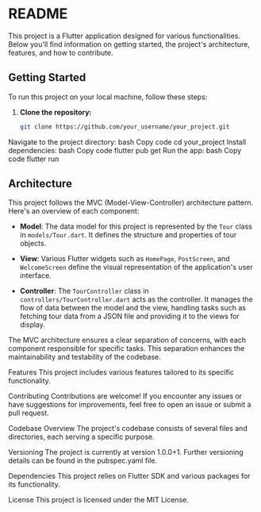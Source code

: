 # README

This project is a Flutter application designed for various functionalities. Below you'll find information on getting started, the project's architecture, features, and how to contribute.

## Getting Started

To run this project on your local machine, follow these steps:

1. **Clone the repository:**
   ```bash
   git clone https://github.com/your_username/your_project.git
Navigate to the project directory:
bash
Copy code
cd your_project
Install dependencies:
bash
Copy code
flutter pub get
Run the app:
bash
Copy code
flutter run
## Architecture

This project follows the MVC (Model-View-Controller) architecture pattern. Here's an overview of each component:

- **Model**: The data model for this project is represented by the `Tour` class in `models/Tour.dart`. It defines the structure and properties of tour objects.

- **View**: Various Flutter widgets such as `HomePage`, `PostScreen`, and `WelcomeScreen` define the visual representation of the application's user interface.

- **Controller**: The `TourController` class in `controllers/TourController.dart` acts as the controller. It manages the flow of data between the model and the view, handling tasks such as fetching tour data from a JSON file and providing it to the views for display.

The MVC architecture ensures a clear separation of concerns, with each component responsible for specific tasks. This separation enhances the maintainability and testability of the codebase.


Features
This project includes various features tailored to its specific functionality.

Contributing
Contributions are welcome! If you encounter any issues or have suggestions for improvements, feel free to open an issue or submit a pull request.

Codebase Overview
The project's codebase consists of several files and directories, each serving a specific purpose.

Versioning
The project is currently at version 1.0.0+1. Further versioning details can be found in the pubspec.yaml file.

Dependencies
This project relies on Flutter SDK and various packages for its functionality.

License
This project is licensed under the MIT License.